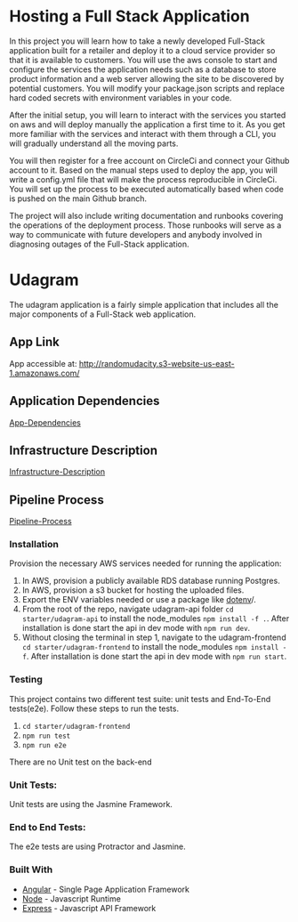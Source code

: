 # Hosting a Full Stack Application

In this project you will learn how to take a newly developed Full-Stack application built for a retailer and deploy it to a cloud service provider so that it is available to customers. You will use the aws console to start and configure the services the application needs such as a database to store product information and a web server allowing the site to be discovered by potential customers. You will modify your package.json scripts and replace hard coded secrets with environment variables in your code.

After the initial setup, you will learn to interact with the services you started on aws and will deploy manually the application a first time to it. As you get more familiar with the services and interact with them through a CLI, you will gradually understand all the moving parts.

You will then register for a free account on CircleCi and connect your Github account to it. Based on the manual steps used to deploy the app, you will write a config.yml file that will make the process reproducible in CircleCi. You will set up the process to be executed automatically based when code is pushed on the main Github branch.

The project will also include writing documentation and runbooks covering the operations of the deployment process. Those runbooks will serve as a way to communicate with future developers and anybody involved in diagnosing outages of the Full-Stack application.

# Udagram

  The udagram application is a fairly simple application that includes all the major components of a Full-Stack web application.

## App Link

  App accessible at: http://randomudacity.s3-website-us-east-1.amazonaws.com/

## Application Dependencies

[App-Dependencies](https://github.com/ishanlal/udagram/blob/main/documentation/app-dependencies.md)

## Infrastructure Description
[Infrastructure-Description](https://github.com/ishanlal/udagram/blob/main/documentation/infrastructure-description.md)

## Pipeline Process
[Pipeline-Process](https://github.com/ishanlal/udagram/blob/main/documentation/pipeline-process.md)

### Installation

  Provision the necessary AWS services needed for running the application:

 1. In AWS, provision a publicly available RDS database running Postgres.
 2. In AWS, provision a s3 bucket for hosting the uploaded files.
 3. Export the ENV variables needed or use a package like [dotenv](https://www.npmjs.com/package/dotenv)/.
 4. From the root of the repo, navigate udagram-api folder `cd starter/udagram-api` to install the node_modules `npm install -f .`. After installation is done start the api in dev mode with `npm run dev`.
 5. Without closing the terminal in step 1, navigate to the udagram-frontend `cd starter/udagram-frontend` to install the node_modules `npm install -f`. After installation is done start the api in dev mode with `npm run start`.

### Testing

 This project contains two different test suite: unit tests and End-To-End tests(e2e). Follow these steps to run the tests.

 1. `cd starter/udagram-frontend`
 2. `npm run test`
 3. `npm run e2e`

 There are no Unit test on the back-end

### Unit Tests:

 Unit tests are using the Jasmine Framework.

### End to End Tests:

 The e2e tests are using Protractor and Jasmine.

### Built With

 - [Angular](https://angular.io/) - Single Page Application Framework
 - [Node](https://nodejs.org) - Javascript Runtime
 - [Express](https://expressjs.com/) - Javascript API Framework
